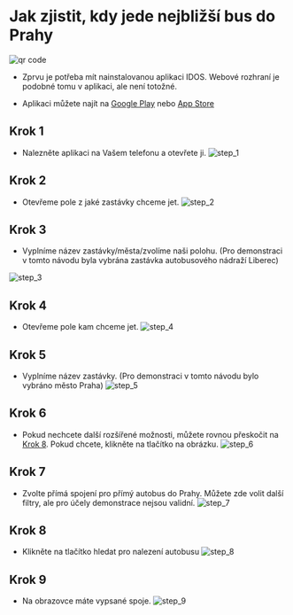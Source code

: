 # Jak zjistit, kdy jede nejbližší bus do Prahy
![qr code](qrcode.png)

- Zprvu je potřeba mít nainstalovanou aplikaci IDOS. Webové rozhraní je podobné tomu v aplikaci, ale není totožné.

- Aplikaci můžete najít na [Google Play](https://play.google.com/store/apps/details?id=cz.mafra.jizdnirady&hl=cs&pli=1) nebo [App Store](https://apps.apple.com/cz/app/j%C3%ADzdn%C3%AD-%C5%99%C3%A1dy-idos/id473503749?l=cs)

## Krok 1
- Nalezněte aplikaci na Vašem telefonu a otevřete ji.
![step_1](./sources/step_1.jpg)


## Krok 2
- Otevřeme pole z jaké zastávky chceme jet. 
![step_2](./sources/step_2.jpg)

## Krok 3 
- Vyplníme název zastávky/města/zvolíme naši polohu. (Pro demonstraci v tomto návodu byla vybrána zastávka autobusového nádraží Liberec)

![step_3](./sources/step_3.jpg)

## Krok 4 
- Otevřeme pole kam chceme jet. 
![step_4](./sources/step_4.jpg)

## Krok 5
- Vyplníme název zastávky. (Pro demonstraci v tomto návodu bylo vybráno město Praha)
![step_5](./sources/step_5.jpg)

## Krok 6 
- Pokud nechcete další rozšířené možnosti, můžete rovnou přeskočit na [Krok 8](#krok-8). Pokud chcete, klikněte na tlačítko na obrázku.
![step_6](./sources/step_6.jpg)

## Krok 7 
- Zvolte přímá spojení pro přímý autobus do Prahy. Můžete zde volit další filtry, ale pro účely demonstrace nejsou validní.
![step_7](./sources/step_7.jpg)

## Krok 8
- Klikněte na tlačítko hledat pro nalezení autobusu
![step_8](./sources/step_8.jpg)

## Krok 9
- Na obrazovce máte vypsané spoje.
![step_9](./sources/step_9.jpg)